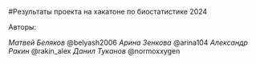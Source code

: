 #Результаты проекта на хакатоне по биостатистике 2024

Авторы:


_Матвей Беляков_ @belyash2006
_Арина Зенкова_ @arina104
_Александр Ракин_ @rakin_alex
_Данил Туканов_ @normoxxygen
